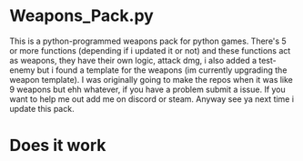 # Weapons_Pack.py
This is a python-programmed weapons pack for python games.
There's 5 or more functions (depending if i updated it or not)
and these functions act as weapons, they have their own logic, attack dmg, i also added a test-enemy
but i found a template for the weapons (im currently upgrading the weapon template).
I was originally going to make the repos when it was like 9 weapons but ehh whatever, if you have a problem submit a issue.
If you want to help me out add me on discord or steam. Anyway see ya next time i update this pack.

# Does it work
